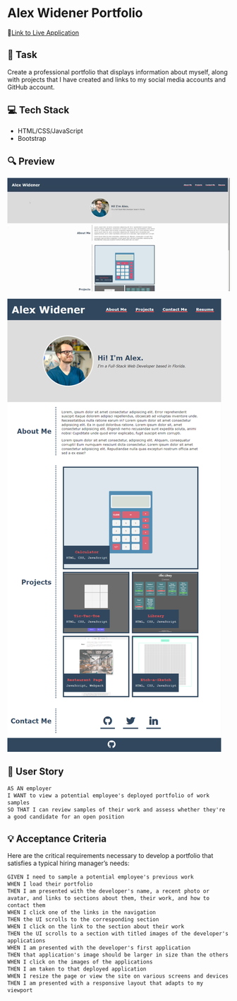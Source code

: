 # Alex Widener Portfolio
📌[Link to Live Application](https://awidener3.github.io/awidener-portfolio/)

## 🔨 Task
Create a professional portfolio that displays information about myself, along with projects that I have created and links to my social media accounts and GitHub account.

## 💻 Tech Stack
- HTML/CSS/JavaScript
- Bootstrap

## 🔍 Preview
![A gif of my portfolio](./assets/images/portfolio-preview-gif.gif)

![A preview of my portfolio](./assets/images/portfolio-preview.png)

## 📝 User Story
```
AS AN employer
I WANT to view a potential employee's deployed portfolio of work samples
SO THAT I can review samples of their work and assess whether they're a good candidate for an open position
```

## 💡 Acceptance Criteria

Here are the critical requirements necessary to develop a portfolio that satisfies a typical hiring manager’s needs:

```
GIVEN I need to sample a potential employee's previous work
WHEN I load their portfolio
THEN I am presented with the developer's name, a recent photo or avatar, and links to sections about them, their work, and how to contact them
WHEN I click one of the links in the navigation
THEN the UI scrolls to the corresponding section
WHEN I click on the link to the section about their work
THEN the UI scrolls to a section with titled images of the developer's applications
WHEN I am presented with the developer's first application
THEN that application's image should be larger in size than the others
WHEN I click on the images of the applications
THEN I am taken to that deployed application
WHEN I resize the page or view the site on various screens and devices
THEN I am presented with a responsive layout that adapts to my viewport
```
